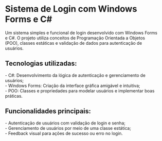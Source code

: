 <h1>Sistema de Login com Windows Forms e C#</h1>

<p>Um sistema simples e funcional de login desenvolvido com Windows Forms e C#. O projeto utiliza conceitos de Programação Orientada a Objetos (POO), classes estáticas e validação de dados para autenticação de usuários.</p>

<h2>Tecnologias utilizadas:</h2>

<p>
- C#: Desenvolvimento da lógica de autenticação e gerenciamento de usuários; <br>
- Windows Forms: Criação da interface gráfica amigável e intuitiva; <br>
- POO: Classes e propriedades para modelar usuários e implementar boas práticas. <br>
</p>

<h2>Funcionalidades principais:</h2>

<p>
- Autenticação de usuários com validação de login e senha; <br>
- Gerenciamento de usuários por meio de uma classe estática; <br>
- Feedback visual para ações de sucesso ou erro no login. <br>
</p>
